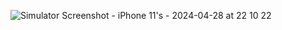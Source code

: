 ![Simulator Screenshot - iPhone 11's - 2024-04-28 at 22 10 22](https://github.com/UzunKaanA/SwiftDesignWork/assets/115887408/f3a09e55-fa42-4587-80ba-01598ef54756)
